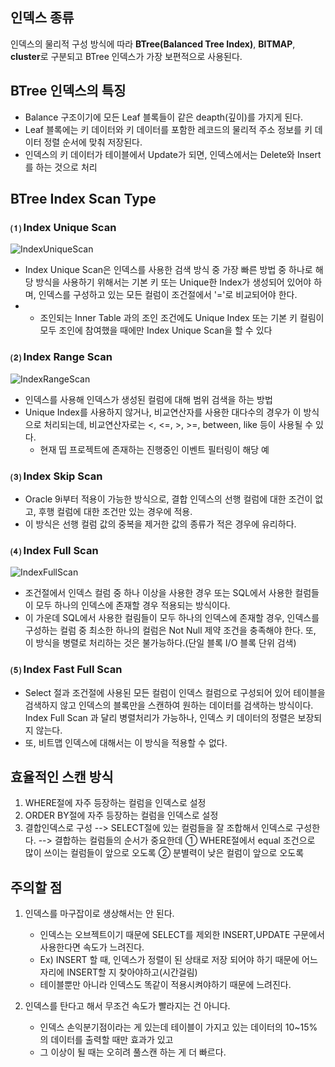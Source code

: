 ## 인덱스 종류
인덱스의 물리적 구성 방식에 따라 **BTree(Balanced Tree Index)**, **BITMAP**, **cluster**로 구분되고 
BTree 인덱스가 가장 보편적으로 사용된다.

## BTree 인덱스의 특징
- Balance 구조이기에 모든 Leaf 블록들이 같은 deapth(깊이)를 가지게 된다.
- Leaf 블록에는 키 데이터와 키 데이터를 포함한 레코드의 물리적 주소 정보를 키 데이터 정렬 순서에 맞춰 저장된다.
- 인덱스의 키 데이터가 테이블에서 Update가 되면, 인덱스에서는 Delete와 Insert를 하는 것으로 처리

## BTree Index Scan Type

### ⑴ Index Unique Scan
![IndexUniqueScan](https://img1.daumcdn.net/thumb/R1280x0/?scode=mtistory2&fname=https%3A%2F%2Fblog.kakaocdn.net%2Fdn%2FbXRVOf%2Fbtq6zry8315%2FpWdmM3nxpu0ehEJgQ89KuK%2Fimg.png)
- Index Unique Scan은 인덱스를 사용한 검색 방식 중 가장 빠른 방법 중 하나로 해당 방식을 사용하기 위해서는 기본 키 또는 Unique한 Index가 생성되어 있어야 하며, 인덱스를 구성하고 있는 모든 컬럼이 조건절에서 '='로 비교되어야 한다.
- - 조인되는 Inner Table 과의 조인 조건에도 Unique Index 또는 기본 키 컬림이 모두 조인에 참여했을 때에만 Index Unique Scan을 할 수 있다

### ⑵ Index Range Scan
![IndexRangeScan](https://img1.daumcdn.net/thumb/R1280x0/?scode=mtistory2&fname=https%3A%2F%2Fblog.kakaocdn.net%2Fdn%2FczhTxr%2Fbtq6CN71DSM%2FKL3E5466ETIRC8Kxn9vGik%2Fimg.png)
- 인덱스를 사용해 인덱스가 생성된 컬럼에 대해 범위 검색을 하는 방법
- Unique Index를 사용하지 않거나, 비교연산자를 사용한 대다수의 경우가 이 방식으로 처리되는데, 비교연산자로는 <, <=, >, >=, between, like 등이 사용될 수 있다.
  - 현재 띱 프로젝트에 존재하는 진행중인 이벤트 필터링이 해당 예

### ⑶ Index Skip Scan
- Oracle 9i부터 적용이 가능한 방식으로, 결합 인덱스의 선행 컬럼에 대한 조건이 없고, 후행 컬럼에 대한 조건만 있는 경우에 적용.
- 이 방식은 선행 컬럼 값의 중복을 제거한 값의 종류가 적은 경우에 유리하다.

### ⑷ Index Full Scan
![IndexFullScan](https://img1.daumcdn.net/thumb/R1280x0/?scode=mtistory2&fname=https%3A%2F%2Fblog.kakaocdn.net%2Fdn%2FLVLjI%2Fbtq6zWFplOu%2FkGyI9Q2lZTEsY1v9WkIhlk%2Fimg.png)
- 조건절에서 인덱스 컬럼 중 하나 이상을 사용한 경우 또는 SQL에서 사용한 컬럼들이 모두 하나의 인덱스에 존재할 경우 적용되는 방식이다.
- 이 가운데 SQL에서 사용한 컬림들이 모두 하나의 인덱스에 존재할 경우, 인덱스를 구성하는 컬럼 중 최소한 하나의 컬럼은 Not Null 
제약 조건을 충족해야 한다. 또, 이 방식을 병렬로 처리하는 것은 불가능하다.(단일 블록 I/O 블록 단위 검색)

### ⑸ Index Fast Full Scan
- Select 절과 조건절에 사용된 모든 컬럼이 인덱스 컬럼으로 구성되어 있어 테이블을 검색하지 않고 인덱스의 블록만을 스캔하여
원하는 데이터를 검색하는 방식이다. Index Full Scan 과 달리 병렬처리가 가능하나, 인덱스 키 데이터의 정렬은 보장되지 않는다.
-  또, 비트맵 인덱스에 대해서는 이 방식을 적용할 수 없다.

## 효율적인 스캔 방식
1. WHERE절에 자주 등장하는 컬럼을 인덱스로 설정
2. ORDER BY절에 자주 등장하는 컬럼을 인덱스로 설정
3. 결합인덱스로 구성
--> SELECT절에 있는 컬럼들을 잘 조합해서 인덱스로 구성한다.
--> 결합하는 컬럼들의 순서가 중요한데
① WHERE절에서 equal 조건으로 많이 쓰이는 컬럼들이 앞으로 오도록
② 분별력이 낮은 컬럼이 앞으로 오도록

## 주의할 점
1. 인덱스를 마구잡이로 생상해서는 안 된다.
   - 인덱스는 오브젝트이기 때문에 SELECT를 제외한 INSERT,UPDATE 구문에서 사용한다면 속도가 느려진다.
   - Ex) INSERT 할 때, 인덱스가 정렬이 된 상태로 저장 되어야 하기 때문에 어느 자리에 INSERT할 지 찾아야하고(시간걸림)
   - 테이블뿐만 아니라 인덱스도 똑같이 적용시켜야하기 때문에 느려진다.

2. 인덱스를 탄다고 해서 무조건 속도가 빨라지는 건 아니다.
   - 인덱스 손익분기점이라는 게 있는데 테이블이 가지고 있는 데이터의 10~15%의 데이터를 출력할 때만 효과가 있고
   - 그 이상이 될 때는 오히려 풀스캔 하는 게 더 빠르다.